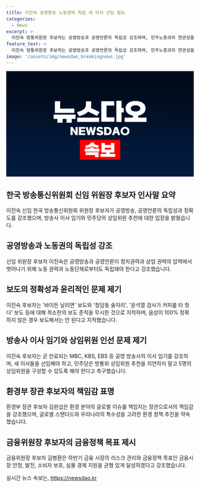 ```yaml
---
title: 이진숙 공영방송 노동권력 독립 새 이사 선임 필요
categories:
  - News
excerpt: >
  이진숙 방통위원장 후보자는 공영방송과 공영언론의 독립성 강조하며, 민주노총과의 연관성을 거론했다. 그녀는 촉구사항과 방송 사의 새 이사 선임 명령을 내다봤으며, 민주당의 방통위 상임위원 추천 거부를 비판했다. 또한 김완섭 환경부 장관 후보자는 환경 분야에 대한 글로벌 스탠더드와 우리나라의 특수성을 감안한 정책을 약속했으며, 김병환 금융위원장 후보자는 하반기 금융 시장 안정을 강조하며 리스크 관리에 주력할 것을 강조했다.
feature_text: >
  이진숙 방통위원장 후보자는 공영방송과 공영언론의 독립성 강조하며, 민주노총과의 연관성을 거론했다. 그녀는 촉구사항과 방송 사의 새 이사 선임 명령을 내다봤으며, 민주당의 방통위 상임위원 추천 거부를 비판했다. 또한 김완섭 환경부 장관 후보자는 환경 분야에 대한 글로벌 스탠더드와 우리나라의 특수성을 감안한 정책을 약속했으며, 김병환 금융위원장 후보자는 하반기 금융 시장 안정을 강조하며 리스크 관리에 주력할 것을 강조했다.
image: '/assets/img/newsdao_breakingnews.jpg'
---
```


<p><img src="/assets/img/newsdao_breakingnews.jpg" alt="koreaapp 속보" /></p>

<h2 data-ke-size="size26">한국 방송통신위원회 신임 위원장 후보자 인사말 요약</h2>

<p data-ke-size="size16">이진숙 신임 한국 방송통신위원회 위원장 후보자가 공영방송, 공영언론의 독립성과 정확도를 강조했으며, 방송사 이사 임기와 민주당의 상임위원 추천에 대한 입장을 밝혔습니다.</p>

<h2 data-ke-size="size26">공영방송과 노동권의 독립성 강조</h2>

<p data-ke-size="size16">신임 위원장 후보자 이진숙은 공영방송과 공영언론이 정치권력과 상업 권력의 압력에서 벗어나기 위해 노동 권력과 노동단체로부터도 독립돼야 한다고 강조했습니다.</p>

<h2 data-ke-size="size26">보도의 정확성과 윤리적인 문제 제기</h2>

<p data-ke-size="size16">이진숙 후보자는 '바이든 날리면' 보도와 '청담동 술자리', '윤석열 검사가 커피를 타 줬다' 보도 등에 대해 최소한의 보도 준칙을 무시한 것으로 지적하며, 음성이 100% 정확하지 않은 경우 보도해서는 안 된다고 지적했습니다.</p>

<h2 data-ke-size="size26">방송사 이사 임기와 상임위원 인선 문제 제기</h2>

<p data-ke-size="size16">이진숙 후보자는 곧 만료되는 MBC, KBS, EBS 등 공영 방송사의 이사 임기를 강조하며, 새 이사들을 선임해야 하고, 민주당은 방통위 상임위원 추천을 지연하지 말고 5명의 상임위원을 구성할 수 있도록 해야 한다고 촉구했습니다.</p>

<h2 data-ke-size="size26">환경부 장관 후보자의 책임감 표명</h2>

<p data-ke-size="size16">환경부 장관 후보자 김완섭은 환경 분야의 글로벌 이슈를 책임지는 장관으로서의 책임감을 강조했으며, 글로벌 스탠더드와 우리나라의 특수성을 고려한 환경 정책 추진을 약속했습니다.</p>

<h2 data-ke-size="size26">금융위원장 후보자의 금융정책 목표 제시</h2>

<p data-ke-size="size16">금융위원장 후보자 김병환은 하반기 금융 시장의 리스크 관리와 금융정책 목표인 금융시장 안정, 발전, 소비자 보호, 실물 경제 지원을 균형 있게 달성하겠다고 강조했습니다.</p>
실시간 뉴스 속보는, <a href="https://newsdao.kr" rel="dofollow">https://newsdao.kr</a>


